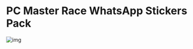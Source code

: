 # PC Master Race WhatsApp Stickers Pack

![img](https://github.com/Teledhil/pcmasterracestickerpack/app/src/main/res/mipmap-xxxhdpi/ic_launcher_round.png)
